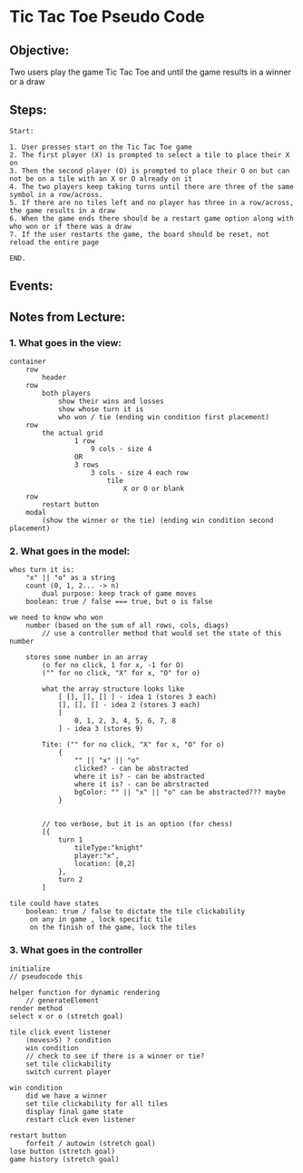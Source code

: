 # **Tic Tac Toe Pseudo Code**

## Objective:

Two users play the game Tic Tac Toe and until the game results in a winner or a draw

## Steps:

    Start:

    1. User presses start on the Tic Tac Toe game
    2. The first player (X) is prompted to select a tile to place their X on
    3. Then the second player (O) is prompted to place their O on but can not be on a tile with an X or O already on it
    4. The two players keep taking turns until there are three of the same symbol in a row/across. 
    5. If there are no tiles left and no player has three in a row/across, the game results in a draw
    6. When the game ends there should be a restart game option along with who won or if there was a draw
    7. If the user restarts the game, the board should be reset, not reload the entire page

    END.

## Events:

    
    

## Notes from Lecture:

### 1. What goes in the view:

    container
        row
            header  
        row
            both players
                show their wins and losses
                show whose turn it is
                who won / tie (ending win condition first placement)
        row
            the actual grid
                    1 row
                        9 cols - size 4
                    OR
                    3 rows
                        3 cols - size 4 each row
                            tile 
                                X or O or blank
        row
            restart button
        modal
            (show the winner or the tie) (ending win condition second placement)

### 2. What goes in the model:

    whos turn it is:
        "x" || "o" as a string
        count (0, 1, 2... -> n)
            dual purpose: keep track of game moves
        boolean: true / false === true, but o is false
    
    we need to know who won
        number (based on the sum of all rows, cols, diags)
            // use a controller method that would set the state of this number

        stores some number in an array
            (o for no click, 1 for x, -1 for O)
            ("" for no click, "X" for x, "O" for o)

            what the array structure looks like 
                [ [], [], [] ] - idea 1 (stores 3 each)
                [], [], [] - idea 2 (stores 3 each)
                [
                    0, 1, 2, 3, 4, 5, 6, 7, 8
                ] - idea 3 (stores 9)

            Tite: ("" for no click, "X" for x, "O" for o)
                {
                    "" || "x" || "o"
                    clicked? - can be abstracted
                    where it is? - can be abstracted
                    where it is? - can be abrstracted
                    bgColor: "" || "x" || "o" can be abstracted??? maybe
                }


            // too verbose, but it is an option (for chess)
            [{
                turn 1
                    tileType:"knight"
                    player:"x",
                    location: [0,2]
                },
                turn 2 
            ]

    tile could have states
        boolean: true / false to dictate the tile clickability
         on any in game , lock specific tile
         on the finish of the game, lock the tiles

### 3. What goes in the controller

    initialize
    // pseudocode this
    
    helper function for dynamic rendering
        // generateElement  
    render method
    select x or o (stretch goal)

    tile click event listener
        (moves>5) ? condition
        win condition
        // check to see if there is a winner or tie?
        set tile clickability
        switch current player
    
    win condition
        did we have a winner
        set tile clickability for all tiles
        display final game state 
        restart click even listener     

    restart button
        forfeit / autowin (stretch goal)
    lose button (stretch goal)
    game history (stretch goal)



